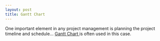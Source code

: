 ```yaml
---
layout: post
title: Gantt Chart
---
```


One important element in any project management is planning the project timeline and schedule... [Gantt Chart ](http://en.wikipedia.org/wiki/Gantt_chart)is often used in this case.
